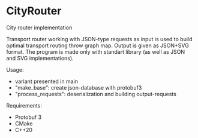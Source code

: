# CityRouter

City router implementation

Transport router working with JSON-type requests as input is used to build optimal transport routing throw graph map.
Output is given as JSON+SVG format. The program is made only with standart library (as well as JSON and SVG implementations).

Usage:
- variant presented in main
- "make_base": create json-database with protobuf3 
- "process_requests": deserialization and building output-requests 

Requirements:
- Protobuf 3
- CMake
- C++20
